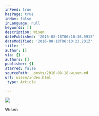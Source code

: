 ```yaml
---
inFeed: true
hasPage: true
inNav: false
inLanguage: null
keywords: []
description: Wisen
datePublished: '2016-08-18T06:10:36.091Z'
dateModified: '2016-08-18T06:10:22.201Z'
title: ''
author: []
via: {}
authors: []
publisher: {}
starred: false
sourcePath: _posts/2016-08-18-wisen.md
url: wisen/index.html
_type: Article

---
```

![](https://the-grid-user-content.s3-us-west-2.amazonaws.com/9491754b-982f-4cd5-ac27-c8b226fc215f.jpg)

Wisen